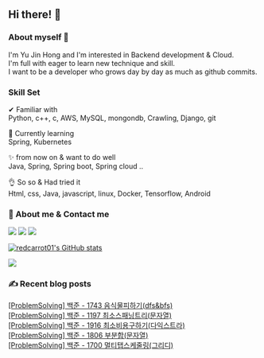 

## Hi there! 👋


### About myself 🥕

I'm Yu Jin Hong and I'm interested in Backend development & Cloud.   
I'm full with eager to learn new technique and skill.   
I want to be a developer who grows day by day as much as github commits.   


### Skill Set 

✔ Familiar with  
Python, c++, c, AWS, MySQL, mongondb, Crawling, Django, git

🙌 Currently learning   
Spring, Kubernetes

✨ from now on & want to do well   
Java, Spring, Spring boot, Spring cloud ..

👌 So so & Had tried it  
Html, css, Java, javascript, linux, Docker, Tensorflow, Android


### 📧 About me & Contact me 

  <a href="https://velog.io/@redcarrot01"><img src="https://img.shields.io/badge/Tech%20Blog-11B48A?style=flat-square&logo=Vimeo&logoColor=white&link=https://velog.io/@redcarrot01"/></a>  <a href="https://www.linkedin.com/in/yujin-hong-b93454193"><image src="https://img.shields.io/badge/-LinkedIn-blue?style=flat-square&logo=Linkedin&logoColor=white&link=https://www.linkedin.com/in/yujin-hong-b93454193"/></a>  <a href="mailto:redccc9010@gmail.com"><img src="https://img.shields.io/badge/Gmail-d14836?style=flat-square&logo=Gmail&logoColor=white&link=viliketh1s98@naver.com"/></a> 


[![redcarrot01's GitHub stats](https://github-readme-stats.vercel.app/api?username=redcarrot01&count_private=true&show_icons=true&theme=omni)](https://github.com/anuraghazra/github-readme-stats)

<a href="https://hits.seeyoufarm.com"><img src="https://hits.seeyoufarm.com/api/count/incr/badge.svg?url=https%3A%2F%2Fgithub.com%2Fredcarrot01&count_bg=%2379C83D&title_bg=%23555555&icon=&icon_color=%23E7E7E7&title=hits&edge_flat=false"/></a>

### ✍ Recent blog posts 
[[ProblemSolving] 백준 - 1743 음식물피하기(dfs&bfs)](https://velog.io/@redcarrot01/ProblemSolving-%EB%B0%B1%EC%A4%80-1743-%EC%9D%8C%EC%8B%9D%EB%AC%BC%ED%94%BC%ED%95%98%EA%B8%B0dfsbfs) <br>
[[ProblemSolving] 백준 - 1197 최소스패닝트리(문자열)](https://velog.io/@redcarrot01/ProblemSolving-%EB%B0%B1%EC%A4%80-1197-%EC%B5%9C%EC%86%8C%EC%8A%A4%ED%8C%A8%EB%8B%9D%ED%8A%B8%EB%A6%AC%EB%AC%B8%EC%9E%90%EC%97%B4) <br>
[[ProblemSolving] 백준 - 1916 최소비용구하기(다익스트라)](https://velog.io/@redcarrot01/ProblemSolving-%EB%B0%B1%EC%A4%80-1916-%EC%B5%9C%EC%86%8C%EB%B9%84%EC%9A%A9%EA%B5%AC%ED%95%98%EA%B8%B0%EB%8B%A4%EC%9D%B5%EC%8A%A4%ED%8A%B8%EB%9D%BC) <br>
[[ProblemSolving] 백준 - 1806 부분합(문자열)](https://velog.io/@redcarrot01/ProblemSolving-%EB%B0%B1%EC%A4%80-1806-%EB%B6%80%EB%B6%84%ED%95%A9%EB%AC%B8%EC%9E%90%EC%97%B4) <br>
[[ProblemSolving] 백준 - 1700 멀티탭스케줄링(그리디)](https://velog.io/@redcarrot01/ProblemSolving-%EB%B0%B1%EC%A4%80-1700-%EB%A9%80%ED%8B%B0%ED%83%AD%EC%8A%A4%EC%BC%80%EC%A4%84%EB%A7%81%EA%B7%B8%EB%A6%AC%EB%94%94) <br>
